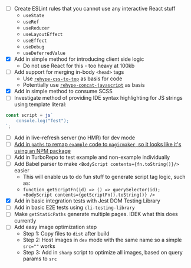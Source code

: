 - [ ] Create ESLint rules that you cannot use any interactive React stuff
  - `useState`
  - `useRef`
  - `useReducer`
  - `useLayoutEffect`
  - `useEffect`
  - `useDebug`
  - `useDeferredValue`
- [x] Add in simple method for introducing client side logic
  - Do not use React for this - too heavy at 100kb
- [ ] Add support for merging in-body `<head>` tags
  - Use [`rehype-css-to-top`](https://github.com/rehypejs/rehype-minify/tree/main/packages/rehype-css-to-top) as basis for code
  - Potentially use [`rehype-concat-javascript`](https://github.com/rehypejs/rehype-minify/tree/main/packages/rehype-concat-javascript) as basis
- [x] Add in simple method to consume SCSS
- [ ] Investigate method of providing IDE syntax highlighting for JS strings using template literal:

```javascript
const script = js`
    console.log("Test");
`;
```

- [ ] Add in live-refresh server (no HMR) for dev mode
- [ ] [Add in `paths` to remap `example` code to `magicmaker`, so it looks like it's using an NPM package](https://github.com/esbuild-kit/tsx/issues/15)
- [ ] Add in TurboRepo to test example and non-example individually
- [ ] Add Babel parser to make `<BodyScript contents={fn.toString()}/>` easier
  - This will enable us to do fun stuff to generate script tag logic, such as:
  - `function getScriptFn(id) => () => querySelector(id); <BodyScript contents={getScriptFn().toString()} /> `
- [x] Add in basic integration tests with Jest DOM Testing Library
- [ ] Add in basic E2E tests using `cli-testing-library`
- [ ] Make `getStaticPaths` generate multiple pages. IDEK what this does currently
- [ ] Add easy image optimization step
  - Step 1: Copy files to `dist` after build
  - Step 2: Host images in `dev` mode with the same name so a simple `src=""` works
  - Step 3: Add in `sharp` script to optimize all images, based on query params to `src`
